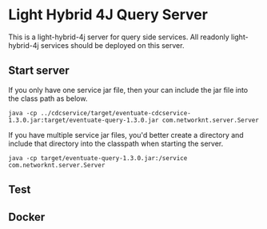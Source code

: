 # Light Hybrid 4J Query Server

This is a light-hybrid-4j server for query side services. All readonly light-hybrid-4j 
services should be deployed on this server. 

## Start server

If you only have one service jar file, then your can include the jar file into the
class path as below.

```
java -cp ../cdcservice/target/eventuate-cdcservice-1.3.0.jar:target/eventuate-query-1.3.0.jar com.networknt.server.Server
```

If you have multiple service jar files, you'd better create a directory and include
that directory into the classpath when starting the server.

```
java -cp target/eventuate-query-1.3.0.jar:/service com.networknt.server.Server
```

## Test


## Docker

